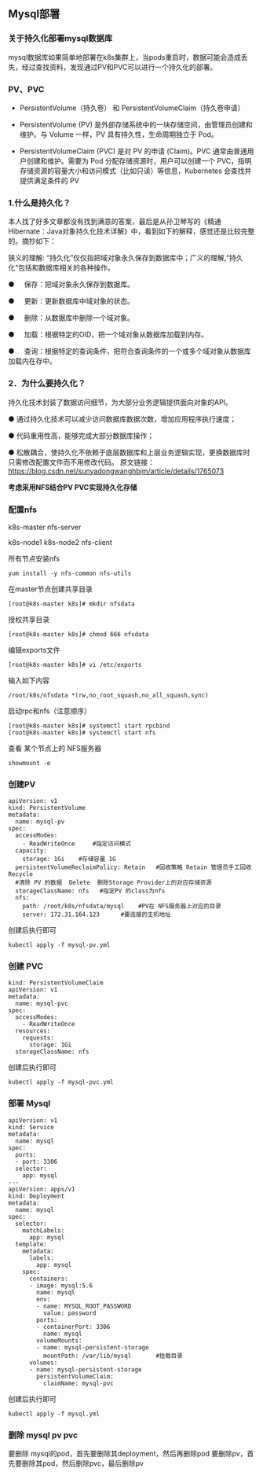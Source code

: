 ## Mysql部署

### 关于持久化部署mysql数据库
  mysql数据库如果简单地部署在k8s集群上，当pods重启时，数据可能会造成丢失，经过查找资料，发现通过PV和PVC可以进行一个持久化的部署。
  
### PV、PVC
- PersistentVolume（持久卷） 和 PersistentVolumeClaim（持久卷申请）
- PersistentVolume (PV) 是外部存储系统中的一块存储空间，由管理员创建和维护。与 Volume 一样，PV 具有持久性，生命周期独立于 Pod。

- PersistentVolumeClaim (PVC) 是对 PV 的申请 (Claim)。PVC 通常由普通用户创建和维护。需要为 Pod 分配存储资源时，用户可以创建一个 PVC，指明存储资源的容量大小和访问模式（比如只读）等信息，Kubernetes 会查找并提供满足条件的 PV

### 1.什么是持久化？
本人找了好多文章都没有找到满意的答案，最后是从孙卫琴写的《精通Hibernate：Java对象持久化技术详解》中，看到如下的解释，感觉还是比较完整的。摘抄如下：

狭义的理解: “持久化”仅仅指把域对象永久保存到数据库中；广义的理解,“持久化”包括和数据库相关的各种操作。

●     保存：把域对象永久保存到数据库。

●     更新：更新数据库中域对象的状态。

●     删除：从数据库中删除一个域对象。

●     加载：根据特定的OID，把一个域对象从数据库加载到内存。

●     查询：根据特定的查询条件，把符合查询条件的一个或多个域对象从数据库加载内在存中。

### 2．为什么要持久化？
持久化技术封装了数据访问细节，为大部分业务逻辑提供面向对象的API。

● 通过持久化技术可以减少访问数据库数据次数，增加应用程序执行速度；

● 代码重用性高，能够完成大部分数据库操作；

● 松散耦合，使持久化不依赖于底层数据库和上层业务逻辑实现，更换数据库时只需修改配置文件而不用修改代码。
原文链接：https://blog.csdn.net/sunyadongwanghbjm/article/details/1765073

**考虑采用NFS结合PV PVC实现持久化存储**

### 配置nfs
k8s-master  nfs-server

k8s-node1  k8s-node2 nfs-client

所有节点安装nfs
```
yum install -y nfs-common nfs-utils 
```
在master节点创建共享目录
```
[root@k8s-master k8s]# mkdir nfsdata
```
授权共享目录
```
[root@k8s-master k8s]# chmod 666 nfsdata
```
编辑exports文件
```
[root@k8s-master k8s]# vi /etc/exports
```
输入如下内容
```
/root/k8s/nfsdata *(rw,no_root_squash,no_all_squash,sync)
```

启动rpc和nfs（注意顺序）
```
[root@k8s-master k8s]# systemctl start rpcbind
[root@k8s-master k8s]# systemctl start nfs
```
查看 某个节点上的 NFS服务器
```
showmount -e
```
### 创建PV


```
apiVersion: v1
kind: PersistentVolume
metadata:
  name: mysql-pv
spec:
  accessModes:
    - ReadWriteOnce     #指定访问模式
  capacity:
    storage: 1Gi    #存储容量 1G
  persistentVolumeReclaimPolicy: Retain   #回收策略 Retain 管理员手工回收 Recycle  
  #清除 PV 的数据  Delete  删除Storage Provider上的对应存储资源
  storageClassName: nfs   #指定PV 的class为nfs
  nfs:
    path: /root/k8s/nfsdata/mysql    #PV在 NFS服务器上对应的目录
    server: 172.31.164.123      #要连接的主机地址
```
创建后执行即可
```
kubectl apply -f mysql-pv.yml
```

### 创建 PVC

```
kind: PersistentVolumeClaim
apiVersion: v1
metadata:
  name: mysql-pvc
spec:
  accessModes:
    - ReadWriteOnce
  resources:
    requests:
      storage: 1Gi
  storageClassName: nfs
```
创建后执行即可
```
kubectl apply -f mysql-pvc.yml
```

### 部署 Mysql

```
apiVersion: v1
kind: Service
metadata:
  name: mysql
spec:
  ports:
  - port: 3306
  selector:
    app: mysql
---
apiVersion: apps/v1
kind: Deployment
metadata:
  name: mysql
spec:
  selector:
    matchLabels:
      app: mysql
  template:
    metadata:
      labels:
        app: mysql
    spec:
      containers:
      - image: mysql:5.6
        name: mysql
        env:
        - name: MYSQL_ROOT_PASSWORD
          value: password
        ports:
        - containerPort: 3306
          name: mysql
        volumeMounts:
        - name: mysql-persistent-storage
          mountPath: /var/lib/mysql       #挂载目录
      volumes:
      - name: mysql-persistent-storage
        persistentVolumeClaim:
          claimName: mysql-pvc
```

创建后执行即可
```
kubectl apply -f mysql.yml
```

### 删除 mysql pv pvc
要删除 mysql的pod，首先要删除其deployment，然后再删除pod
要删除pv，首先要删除其pod，然后删除pvc，最后删除pv

